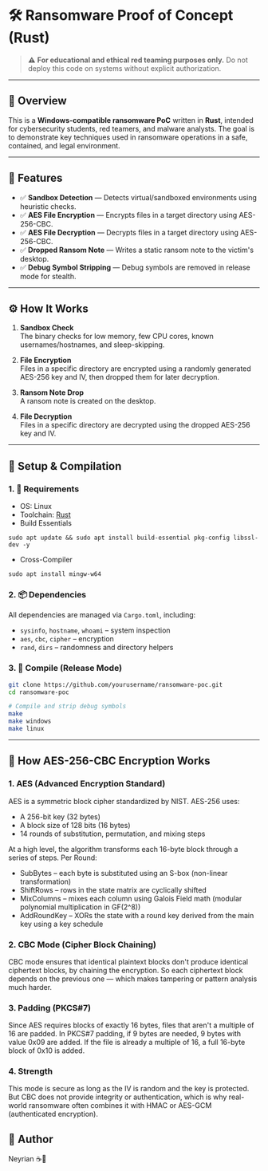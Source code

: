 # 🛠️ Ransomware Proof of Concept (Rust)

> ⚠️ **For educational and ethical red teaming purposes only.** Do not deploy this code on systems without explicit authorization.

---

## 📌 Overview

This is a **Windows-compatible ransomware PoC** written in **Rust**, intended for cybersecurity students, red teamers, and malware analysts. The goal is to demonstrate key techniques used in ransomware operations in a safe, contained, and legal environment.

---

## 🔧 Features

- ✅ **Sandbox Detection** — Detects virtual/sandboxed environments using heuristic checks.
- ✅ **AES File Encryption** — Encrypts files in a target directory using AES-256-CBC.
- ✅ **AES File Decryption** — Decrypts files in a target directory using AES-256-CBC.
- ✅ **Dropped Ransom Note** — Writes a static ransom note to the victim's desktop.
- ✅ **Debug Symbol Stripping** — Debug symbols are removed in release mode for stealth.

---

## ⚙️ How It Works

1. **Sandbox Check**  
   The binary checks for low memory, few CPU cores, known usernames/hostnames, and sleep-skipping.

2. **File Encryption**  
   Files in a specific directory are encrypted using a randomly generated AES-256 key and IV, then dropped them for later decryption.

3. **Ransom Note Drop**  
   A ransom note is created on the desktop.

4. **File Decryption**  
   Files in a specific directory are decrypted using the dropped AES-256 key and IV.

---

## 🧰 Setup & Compilation

### 1. 🧪 Requirements

- OS: Linux
- Toolchain: [Rust](https://www.rust-lang.org/tools/install)
- Build Essentials
```
sudo apt update && sudo apt install build-essential pkg-config libssl-dev -y
```
- Cross-Compiler
```
sudo apt install mingw-w64
```

### 2. 📦 Dependencies

All dependencies are managed via `Cargo.toml`, including:

- `sysinfo`, `hostname`, `whoami` – system inspection
- `aes`, `cbc`, `cipher` – encryption
- `rand`, `dirs` – randomness and directory helpers

### 3. 🔨 Compile (Release Mode)

```bash
git clone https://github.com/yourusername/ransomware-poc.git
cd ransomware-poc

# Compile and strip debug symbols
make
make windows
make linux
```

---

## 🔐 How AES-256-CBC Encryption Works

### 1. AES (Advanced Encryption Standard)

AES is a symmetric block cipher standardized by NIST. AES-256 uses:
 - A 256-bit key (32 bytes)
 - A block size of 128 bits (16 bytes)
 - 14 rounds of substitution, permutation, and mixing steps

At a high level, the algorithm transforms each 16-byte block through a series of steps. Per Round:
* SubBytes – each byte is substituted using an S-box (non-linear transformation)
* ShiftRows – rows in the state matrix are cyclically shifted
* MixColumns – mixes each column using Galois Field math (modular polynomial multiplication in GF(2^8))
* AddRoundKey – XORs the state with a round key derived from the main key using a key schedule

### 2. CBC Mode (Cipher Block Chaining)

CBC mode ensures that identical plaintext blocks don't produce identical ciphertext blocks, by chaining the encryption. So each ciphertext block depends on the previous one — which makes tampering or pattern analysis much harder.

### 3. Padding (PKCS#7)

Since AES requires blocks of exactly 16 bytes, files that aren't a multiple of 16 are padded. In PKCS#7 padding, if 9 bytes are needed, 9 bytes with value 0x09 are added. If the file is already a multiple of 16, a full 16-byte block of 0x10 is added.

### 4. Strength 

This mode is secure as long as the IV is random and the key is protected. But CBC does not provide integrity or authentication, which is why real-world ransomware often combines it with HMAC or AES-GCM (authenticated encryption).

## 🐙 Author

Neyrian ☕🥝